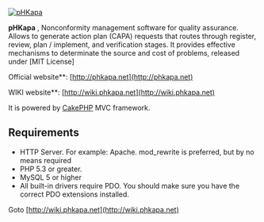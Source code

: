 [![pHKapa](http://phkapa.net/images/logo.png)](http://phkapa.net)


**pHKapa** , Nonconformity management software for quality assurance. Allows to generate action plan (CAPA) requests that routes through register, review, plan / implement, and verification stages. It provides effective mechanisms to determinate the source and cost of problems, released under [MIT License]

Official website**: [http://phkapa.net](http://phkapa.net)

WIKI website**: [http://wiki.phkapa.net](http://wiki.phkapa.net)

It is powered by [CakePHP](http://cakephp.org) MVC framework.


## Requirements
  * HTTP Server. For example: Apache. mod_rewrite is preferred, but by no means required
  * PHP 5.3 or greater.
  * MySQL 5 or higher
  * All built-in drivers require PDO. You should make sure you have the correct PDO extensions installed.


Goto [http://wiki.phkapa.net](http://wiki.phkapa.net)
